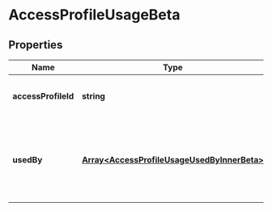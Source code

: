 # AccessProfileUsageBeta

## Properties

Name | Type | Description | Notes
------------ | ------------- | ------------- | -------------
**accessProfileId** | **string** | ID of the Access Profile that is in use | [optional] [default to undefined]
**usedBy** | [**Array&lt;AccessProfileUsageUsedByInnerBeta&gt;**](AccessProfileUsageUsedByInnerBeta.md) | List of references to objects which are using the indicated Access Profile | [optional] [default to undefined]

